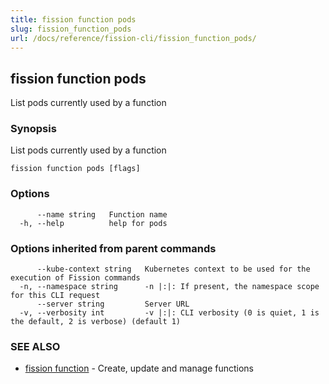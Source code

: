 ```yaml
---
title: fission function pods
slug: fission_function_pods
url: /docs/reference/fission-cli/fission_function_pods/
---
```

## fission function pods

List pods currently used by a function

### Synopsis

List pods currently used by a function

```
fission function pods [flags]
```

### Options

```
      --name string   Function name
  -h, --help          help for pods
```

### Options inherited from parent commands

```
      --kube-context string   Kubernetes context to be used for the execution of Fission commands
  -n, --namespace string      -n |:|: If present, the namespace scope for this CLI request
      --server string         Server URL
  -v, --verbosity int         -v |:|: CLI verbosity (0 is quiet, 1 is the default, 2 is verbose) (default 1)
```

### SEE ALSO

* [fission function](/docs/reference/fission-cli/fission_function/)	 - Create, update and manage functions


